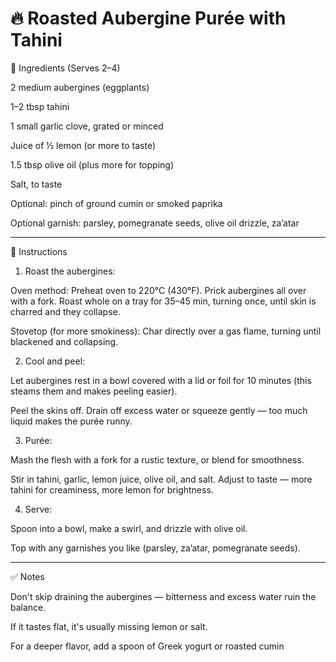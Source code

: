 # 🔥 Roasted Aubergine Purée with Tahini

🧄 Ingredients (Serves 2–4)

2 medium aubergines (eggplants)

1–2 tbsp tahini

1 small garlic clove, grated or minced

Juice of ½ lemon (or more to taste)

1.5 tbsp olive oil (plus more for topping)

Salt, to taste

Optional: pinch of ground cumin or smoked paprika

Optional garnish: parsley, pomegranate seeds, olive oil drizzle, za’atar



---

🔪 Instructions

1. Roast the aubergines:

Oven method: Preheat oven to 220°C (430°F). Prick aubergines all over with a fork. Roast whole on a tray for 35–45 min, turning once, until skin is charred and they collapse.

Stovetop (for more smokiness): Char directly over a gas flame, turning until blackened and collapsing.



2. Cool and peel:

Let aubergines rest in a bowl covered with a lid or foil for 10 minutes (this steams them and makes peeling easier).

Peel the skins off. Drain off excess water or squeeze gently — too much liquid makes the purée runny.



3. Purée:

Mash the flesh with a fork for a rustic texture, or blend for smoothness.

Stir in tahini, garlic, lemon juice, olive oil, and salt. Adjust to taste — more tahini for creaminess, more lemon for brightness.



4. Serve:

Spoon into a bowl, make a swirl, and drizzle with olive oil.

Top with any garnishes you like (parsley, za’atar, pomegranate seeds).





---

✅ Notes

Don't skip draining the aubergines — bitterness and excess water ruin the balance.

If it tastes flat, it's usually missing lemon or salt.

For a deeper flavor, add a spoon of Greek yogurt or roasted cumin
